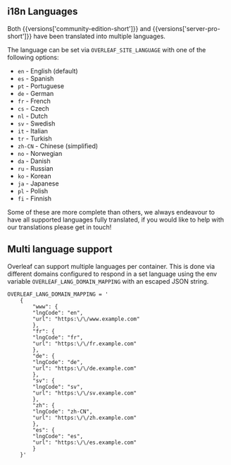## i18n Languages ##

Both {{versions['community-edition-short']}} and {{versions['server-pro-short']}} have been translated into multiple languages. 

The language can be set via `OVERLEAF_SITE_LANGUAGE` with one of the following options:

* `en` - English (default)
* `es` - Spanish
* `pt` - Portuguese
* `de` - German
* `fr` - French
* `cs` - Czech
* `nl` - Dutch
* `sv` - Swedish
* `it` - Italian
* `tr` - Turkish
* `zh-CN` - Chinese (simplified)
* `no` - Norwegian
* `da` - Danish
* `ru` - Russian
* `ko` - Korean
* `ja` - Japanese
* `pl` - Polish
* `fi` - Finnish

Some of these are more complete than others, we always endeavour to have all supported languages fully translated, if you would like to help with our translations please get in touch!

## Multi language support

Overleaf can support multiple languages per container. This is done via different domains configured to respond in a set language using the env variable `OVERLEAF_LANG_DOMAIN_MAPPING` with an escaped JSON string.

```
OVERLEAF_LANG_DOMAIN_MAPPING = '
    {
        "www": {
        "lngCode": "en",
        "url": "https:\/\/www.example.com"
        },
        "fr": {
        "lngCode": "fr",
        "url": "https:\/\/fr.example.com"
        },
        "de": {
        "lngCode": "de",
        "url": "https:\/\/de.example.com"
        },
        "sv": {
        "lngCode": "sv",
        "url": "https:\/\/sv.example.com"
        },
        "zh": {
        "lngCode": "zh-CN",
        "url": "https:\/\/zh.example.com"
        },
        "es": {
        "lngCode": "es",
        "url": "https:\/\/es.example.com"
        }
    }'
```
